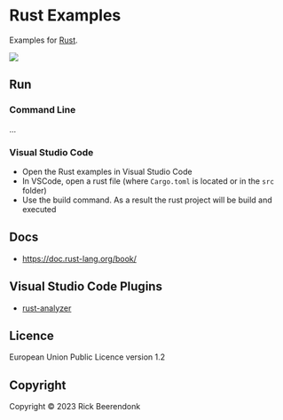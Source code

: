 # Rust Examples

Examples for [Rust](https://www.rust-lang.org/).

![](https://img.shields.io/github/license/rickbeerendonk/rust-examples.svg)

## Run

### Command Line

...

### Visual Studio Code

- Open the Rust examples in Visual Studio Code
- In VSCode, open a rust file (where `Cargo.toml` is located or in the `src` folder)
- Use the build command. As a result the rust project will be build and executed

## Docs

- https://doc.rust-lang.org/book/

## Visual Studio Code Plugins

- [rust-analyzer](https://marketplace.visualstudio.com/items?itemName=rust-lang.rust-analyzer)

## Licence

European Union Public Licence version 1.2

## Copyright

Copyright © 2023 Rick Beerendonk
